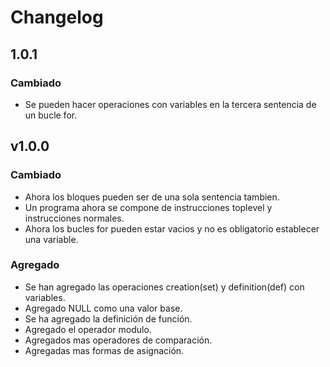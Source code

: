 # Changelog

## 1.0.1

### Cambiado
- Se pueden hacer operaciones con variables en la tercera sentencia de un bucle for.

## v1.0.0

### Cambiado
- Ahora los bloques pueden ser de una sola sentencia tambien.
- Un programa ahora se compone de instrucciones toplevel y instrucciones normales.
- Ahora los bucles for pueden estar vacios y no es obligatorio establecer una variable.

### Agregado
- Se han agregado las operaciones creation(set) y definition(def) con variables.
- Agregado NULL como una valor base.
- Se ha agregado la definición de función.
- Agregado el operador modulo.
- Agregados mas operadores de comparación.
- Agregadas mas formas de asignación.